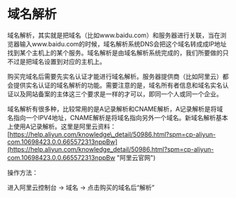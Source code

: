# 域名解析

域名解析，其实就是把域名（比如www.baidu.com）和服务器进行关联，当在浏览器输入www.baidu.com的时候，域名解析系统DNS会把这个域名转成成IP地址找到某个主机上的某个服务。域名解析是由域名解析系统完成的，我们所要做的只不过是把域名设置到对应的主机上。

购买完域名后需要先实名认证才能进行域名解析。服务器提供商（比如阿里云）都会提供实名认证的域名解析的功能。需要注意的是，域名所有者信息和域名实名认证以及网站备案的主体这三个要求是一样的才可以，即同一个人或同一个企业。

域名解析有很多种，比较常用的是A记录解析和CNAME解析，A记录解析是将域名指向一个IPV4地址，CNAME解析是将域名指向另外一个域名。新域名解析基本上使用A记录解析。这里是阿里云资料：[https://help.aliyun.com/knowledge\_detail/50986.html?spm=cp-aliyun-com.10698423.0.0.665572313nppBw](https://help.aliyun.com/knowledge_detail/50986.html?spm=cp-aliyun-com.10698423.0.0.665572313nppBw "阿里云官网")

操作方法：

进入阿里云控制台 -&gt; 域名 -&gt; 点击购买的域名后“解析”



